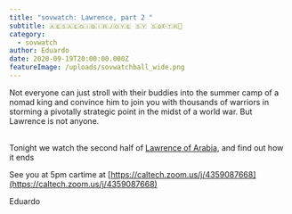 ```yaml
---
title: "sovwatch: Lawrence, part 2 "
subtitle: 🇦🇪🇸🇦🇪🇬🇮🇶🇮🇷🇯🇴🇾🇪 🇸🇾 🇸🇩☪️🇹🇷🦃
category:
  - sovwatch
author: Eduardo
date: 2020-09-19T20:00:00.000Z
featureImage: /uploads/sovwatchball_wide.png
---
```

Not everyone can just stroll with their buddies into the summer camp of a nomad king and convince him to join you with thousands of warriors in storming a pivotally strategic point in the midst of a world war. But Lawrence is not anyone.

\
Tonight we watch the second half of [Lawrence of Arabia](https://en.wikipedia.org/wiki/Lawrence_of_Arabia_(film)), and find out how it ends



See you at 5pm cartime at [https://caltech.zoom.us/j/​4359087668](https://caltech.zoom.us/j/4359087668)



Eduardo